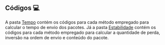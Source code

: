 ## Códigos 💻
A pasta [Tempo](Code/Tempo) contém os códigos para cada método empregado para calcular o tempo de envio dos pacotes.
Já a pasta [Estabilidade](Code/Estabilidade) contém os códigos para cada método empregado para calcular a quantidade de perda, inversão na ordem de envio e conteúdo do pacote.
